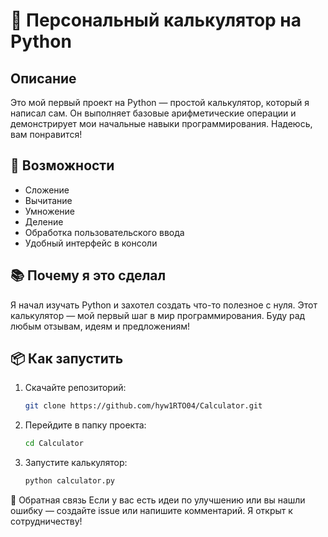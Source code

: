 # 🧮 Персональный калькулятор на Python

## Описание  
Это мой первый проект на Python — простой калькулятор, который я написал сам. Он выполняет базовые арифметические операции и демонстрирует мои начальные навыки программирования. Надеюсь, вам понравится!

## 🚀 Возможности
- Сложение  
- Вычитание  
- Умножение  
- Деление  
- Обработка пользовательского ввода  
- Удобный интерфейс в консоли

## 📚 Почему я это сделал  
Я начал изучать Python и захотел создать что-то полезное с нуля. Этот калькулятор — мой первый шаг в мир программирования. Буду рад любым отзывам, идеям и предложениям!

## 📦 Как запустить
1. Скачайте репозиторий:
   ```bash
   git clone https://github.com/hyw1RTO04/Calculator.git
2. Перейдите в папку проекта:
   ```bash
   cd Calculator

3. Запустите калькулятор:
   ```bash
   python calculator.py

💬 Обратная связь
Если у вас есть идеи по улучшению или вы нашли ошибку — создайте issue или напишите комментарий. Я открыт к сотрудничеству!
